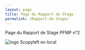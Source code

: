 ```yaml
---
layout: page
title: Page du Rapport de Stage
permalink: /Rapport-de-Stage/
---
```


Page du Rapport de Stage PFMP n°2

![logo Scopyleft en local](/assets/image/Scopyleft.png)

